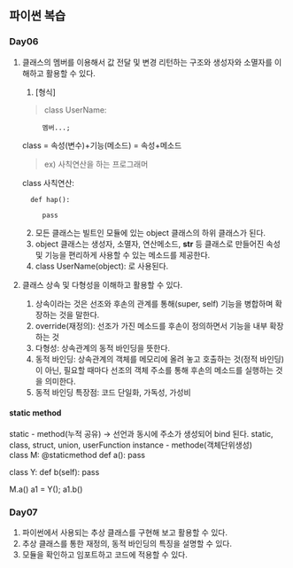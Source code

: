 ## 파이썬 복습
### Day06
1. 클래스의 멤버를 이용해서 값 전달 및 변경 리턴하는 구조와 생성자와 소멸자를 이해하고 활용할 수 있다.
   1. [형식]
   >  class UserName:

            멤버...;

      class = 속성(변수)+기능(메소드) = 속성+메소드

   > ex) 사칙연산을 하는 프로그래머

      class 사칙연산:

         def hap():

            pass
   2. 모든 클래스는 빌트인 모듈에 있는 object 클래스의 하위 클래스가 된다.
   3. object 클래스는 생성자, 소멸자, 연산메소드, __str__ 등 클래스로 만들어진 속성 및 기능을 편리하게 사용할 수 있는 메소드를 제공한다.
   4. class UserName(object): 로 사용된다.
   
2. 클래스 상속 및 다형성을 이해하고 활용할 수 있다.
   1. 상속이라는 것은 선조와 후손의 관계를 통해(super, self) 기능을 병합하며 확장하는 것을 말한다.
   2. override(재정의): 선조가 가진 메소드를 후손이 정의하면서 기능을 내부 확장하는 것
   3. 다형성: 상속관계의 동적 바인딩을 뜻한다.
   4. 동적 바인딩: 상속관계의 객체를 메모리에 올려 놓고 호출하는 것(정적 바인딩)이 아닌, 필요할 때마다 선조의 객체 주소를 통해 후손의 메소드를 실행하는 것을 의미한다.
   5. 동적 바인딩 특장점: 코드 단일화, 가독성, 가성비


#### static method
static - method(누적 공유) -> 선언과 동시에 주소가 생성되어 bind 된다.
                              static, class, struct, union, userFunction
instance - methode(객체단위생성)                              
class M:
   @staticmethod
   def a():
      pass

class Y:
   def b(self):
      pass

M.a()
a1 = Y(); a1.b()

### Day07
1. 파이썬에서 사용되는 추상 클래스를 구현해 보고 활용할 수 있다.
2. 추상 클래스를 통한 재정의, 동적 바인딩의 특징을 설명할 수 있다.
3. 모듈을 확인하고 임포트하고 코드에 적용할 수 있다.